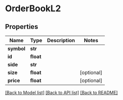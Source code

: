 # OrderBookL2

## Properties
Name | Type | Description | Notes
------------ | ------------- | ------------- | -------------
**symbol** | **str** |  | 
**id** | **float** |  | 
**side** | **str** |  | 
**size** | **float** |  | [optional] 
**price** | **float** |  | [optional] 

[[Back to Model list]](../README.md#documentation-for-models) [[Back to API list]](../README.md#documentation-for-api-endpoints) [[Back to README]](../README.md)


